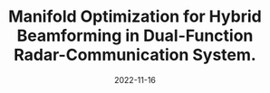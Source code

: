 ---
title: "Manifold Optimization for Hybrid Beamforming in Dual-Function Radar-Communication System."
collection: journal
permalink: /publication/2022-journal-twc
date: 2022-11-16
level: journal
paperurl: 'https://arxiv.org/abs/2112.02496'
link: 'https://ieeexplore.ieee.org/document/9950549'
citation: 'Z. Cheng, L. Wu, <b>B. Wang</b>, M. R. B. Shankar and B. Ottersten, "Double-Phase-Shifter based Hybrid Beamforming for mmWave DFRC in the Presence of Extended Target and Clutters," in <i>IEEE Transactions on Wireless Communications</i>.'
---